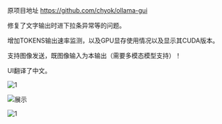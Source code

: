 原项目地址 https://github.com/chyok/ollama-gui

修复了文字输出时进下拉条异常等的问题。

增加TOKENS输出速率监测，以及GPU显存使用情况以及显示其CUDA版本。

支持图像发送，既图像输入为本输出（需要多模态模型支持）！

UI翻译了中文。

![1](https://github.com/user-attachments/assets/6c3aba28-6246-4aa6-afdb-e8af3d3dfc96)

![展示](https://github.com/user-attachments/assets/c8e4121d-b747-425b-94bf-2361770ec5b5)

![1](https://github.com/user-attachments/assets/18c11bef-f697-4ccd-9305-2c07c34fa369)
